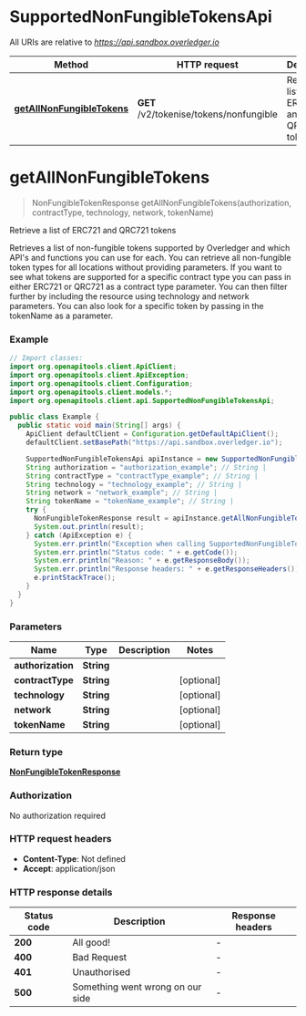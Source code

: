 # SupportedNonFungibleTokensApi

All URIs are relative to *https://api.sandbox.overledger.io*

Method | HTTP request | Description
------------- | ------------- | -------------
[**getAllNonFungibleTokens**](SupportedNonFungibleTokensApi.md#getAllNonFungibleTokens) | **GET** /v2/tokenise/tokens/nonfungible | Retrieve a list of ERC721 and QRC721 tokens


<a name="getAllNonFungibleTokens"></a>
# **getAllNonFungibleTokens**
> NonFungibleTokenResponse getAllNonFungibleTokens(authorization, contractType, technology, network, tokenName)

Retrieve a list of ERC721 and QRC721 tokens

Retrieves a list of non-fungible tokens supported by Overledger and which API&#39;s and functions you can use for each. You can retrieve all non-fungible token types for all locations without providing parameters. If you want to see what tokens are supported for a specific contract type you can pass in either ERC721 or QRC721 as a contract type parameter. You can then filter further by including the resource using technology and network parameters. You can also look for a specific token by passing in the tokenName as a parameter.

### Example
```java
// Import classes:
import org.openapitools.client.ApiClient;
import org.openapitools.client.ApiException;
import org.openapitools.client.Configuration;
import org.openapitools.client.models.*;
import org.openapitools.client.api.SupportedNonFungibleTokensApi;

public class Example {
  public static void main(String[] args) {
    ApiClient defaultClient = Configuration.getDefaultApiClient();
    defaultClient.setBasePath("https://api.sandbox.overledger.io");

    SupportedNonFungibleTokensApi apiInstance = new SupportedNonFungibleTokensApi(defaultClient);
    String authorization = "authorization_example"; // String | 
    String contractType = "contractType_example"; // String | 
    String technology = "technology_example"; // String | 
    String network = "network_example"; // String | 
    String tokenName = "tokenName_example"; // String | 
    try {
      NonFungibleTokenResponse result = apiInstance.getAllNonFungibleTokens(authorization, contractType, technology, network, tokenName);
      System.out.println(result);
    } catch (ApiException e) {
      System.err.println("Exception when calling SupportedNonFungibleTokensApi#getAllNonFungibleTokens");
      System.err.println("Status code: " + e.getCode());
      System.err.println("Reason: " + e.getResponseBody());
      System.err.println("Response headers: " + e.getResponseHeaders());
      e.printStackTrace();
    }
  }
}
```

### Parameters

Name | Type | Description  | Notes
------------- | ------------- | ------------- | -------------
 **authorization** | **String**|  |
 **contractType** | **String**|  | [optional]
 **technology** | **String**|  | [optional]
 **network** | **String**|  | [optional]
 **tokenName** | **String**|  | [optional]

### Return type

[**NonFungibleTokenResponse**](NonFungibleTokenResponse.md)

### Authorization

No authorization required

### HTTP request headers

 - **Content-Type**: Not defined
 - **Accept**: application/json

### HTTP response details
| Status code | Description | Response headers |
|-------------|-------------|------------------|
**200** | All good! |  -  |
**400** | Bad Request |  -  |
**401** | Unauthorised |  -  |
**500** | Something went wrong on our side |  -  |

